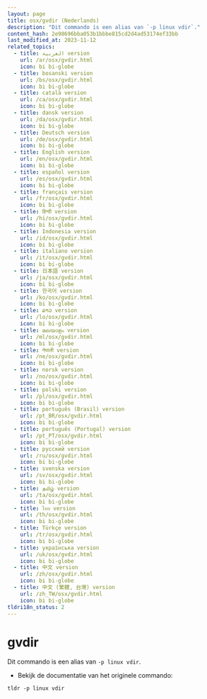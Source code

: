```yaml
---
layout: page
title: osx/gvdir (Nederlands)
description: "Dit commando is een alias van `-p linux vdir`."
content_hash: 2e98696bba053b1bbbe815cd2d4ad53174ef33bb
last_modified_at: 2023-11-12
related_topics:
  - title: العربية version
    url: /ar/osx/gvdir.html
    icon: bi bi-globe
  - title: bosanski version
    url: /bs/osx/gvdir.html
    icon: bi bi-globe
  - title: català version
    url: /ca/osx/gvdir.html
    icon: bi bi-globe
  - title: dansk version
    url: /da/osx/gvdir.html
    icon: bi bi-globe
  - title: Deutsch version
    url: /de/osx/gvdir.html
    icon: bi bi-globe
  - title: English version
    url: /en/osx/gvdir.html
    icon: bi bi-globe
  - title: español version
    url: /es/osx/gvdir.html
    icon: bi bi-globe
  - title: français version
    url: /fr/osx/gvdir.html
    icon: bi bi-globe
  - title: हिन्दी version
    url: /hi/osx/gvdir.html
    icon: bi bi-globe
  - title: Indonesia version
    url: /id/osx/gvdir.html
    icon: bi bi-globe
  - title: italiano version
    url: /it/osx/gvdir.html
    icon: bi bi-globe
  - title: 日本語 version
    url: /ja/osx/gvdir.html
    icon: bi bi-globe
  - title: 한국어 version
    url: /ko/osx/gvdir.html
    icon: bi bi-globe
  - title: ລາວ version
    url: /lo/osx/gvdir.html
    icon: bi bi-globe
  - title: മലയാളം version
    url: /ml/osx/gvdir.html
    icon: bi bi-globe
  - title: नेपाली version
    url: /ne/osx/gvdir.html
    icon: bi bi-globe
  - title: norsk version
    url: /no/osx/gvdir.html
    icon: bi bi-globe
  - title: polski version
    url: /pl/osx/gvdir.html
    icon: bi bi-globe
  - title: português (Brasil) version
    url: /pt_BR/osx/gvdir.html
    icon: bi bi-globe
  - title: português (Portugal) version
    url: /pt_PT/osx/gvdir.html
    icon: bi bi-globe
  - title: русский version
    url: /ru/osx/gvdir.html
    icon: bi bi-globe
  - title: svenska version
    url: /sv/osx/gvdir.html
    icon: bi bi-globe
  - title: தமிழ் version
    url: /ta/osx/gvdir.html
    icon: bi bi-globe
  - title: ไทย version
    url: /th/osx/gvdir.html
    icon: bi bi-globe
  - title: Türkçe version
    url: /tr/osx/gvdir.html
    icon: bi bi-globe
  - title: українська version
    url: /uk/osx/gvdir.html
    icon: bi bi-globe
  - title: 中文 version
    url: /zh/osx/gvdir.html
    icon: bi bi-globe
  - title: 中文 (繁體, 台灣) version
    url: /zh_TW/osx/gvdir.html
    icon: bi bi-globe
tldri18n_status: 2
---
```

# gvdir

Dit commando is een alias van `-p linux vdir`.

- Bekijk de documentatie van het originele commando:

`tldr -p linux vdir`
